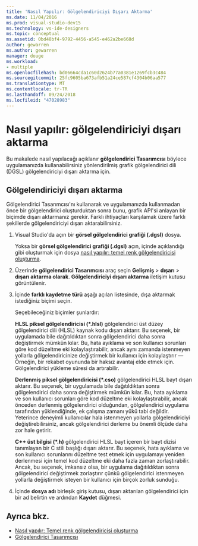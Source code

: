 ```yaml
---
title: 'Nasıl Yapılır: Gölgelendiriciyi Dışarı Aktarma'
ms.date: 11/04/2016
ms.prod: visual-studio-dev15
ms.technology: vs-ide-designers
ms.topic: conceptual
ms.assetid: 0bd48bf4-9792-4456-a545-e462a2be668d
author: gewarren
ms.author: gewarren
manager: douge
ms.workload:
- multiple
ms.openlocfilehash: bd06664cda1c60d2624b77a0381e1269fcb3c484
ms.sourcegitcommit: 25fc9605ba673afb51a24ce587cf4304b06aa577
ms.translationtype: MT
ms.contentlocale: tr-TR
ms.lasthandoff: 09/24/2018
ms.locfileid: "47028983"
---
```

# <a name="how-to-export-a-shader"></a>Nasıl yapılır: gölgelendiriciyi dışarı aktarma

Bu makalede nasıl yapılacağı açıklanır **gölgelendirici Tasarımcısı** böylece uygulamanızda kullanabilirsiniz yönlendirilmiş grafik gölgelendirici dili (DGSL) gölgelendiriciyi dışarı aktarma için.

## <a name="export-a-shader"></a>Gölgelendiriciyi dışarı aktarma

Gölgelendirici Tasarımcısı'nı kullanarak ve uygulamanızda kullanmadan önce bir gölgelendirici oluşturduktan sonra bunu, grafik API'si anlayan bir biçimde dışarı aktarmanız gerekir. Farklı ihtiyaçları karşılamak üzere farklı şekillerde gölgelendiriciyi dışarı aktarabilirsiniz.

1. Visual Studio'da açın bir **görsel gölgelendirici grafiği (.dgsl)** dosya.

     Yoksa bir **görsel gölgelendirici grafiği (.dgsl)** açın, içinde açıklandığı gibi oluşturmak için dosya [nasıl yapılır: temel renk gölgelendiricisi oluşturma](../designers/how-to-create-a-basic-color-shader.md).

2. Üzerinde **gölgelendirici Tasarımcısı** araç seçin **Gelişmiş** > **dışarı** > **dışarı aktarma olarak**. **Gölgelendiriciyi dışarı aktarma** iletişim kutusu görüntülenir.

3. İçinde **farklı kaydetme türü** aşağı açılan listesinde, dışa aktarmak istediğiniz biçimi seçin.

     Seçebileceğiniz biçimler şunlardır:

     **HLSL piksel gölgelendiricisi (\*.hlsl)** gölgelendirici üst düzey gölgelendirici dili (HLSL) kaynak kodu dışarı aktarır. Bu seçenek, bir uygulamada bile dağıtıldıktan sonra gölgelendirici daha sonra değiştirmek mümkün kılar. Bu, hata ayıklama ve son kullanıcı sorunları göre kod düzeltme eki kolaylaştırabilir, ancak aynı zamanda istenmeyen yollarla gölgelendiricinize değiştirmek bir kullanıcı için kolaylaştırır — Örneğin, bir rekabet oyununda bir haksız avantaj elde etmek için. Gölgelendirici yükleme süresi da artırabilir.

     **Derlenmiş piksel gölgelendiricisi (\*.cso)** gölgelendirici HLSL bayt dışarı aktarır. Bu seçenek, bir uygulamada bile dağıtıldıktan sonra gölgelendirici daha sonra değiştirmek mümkün kılar. Bu, hata ayıklama ve son kullanıcı sorunları göre kod düzeltme eki kolaylaştırabilir, ancak önceden derlenmiş gölgelendirici olduğundan, gölgelendirici uygulama tarafından yüklendiğinde, ek çalışma zamanı yükü tabi değildir. Yeterince deneyimli kullanıcılar hala istenmeyen yollarla gölgelendiriciyi değiştirebilirsiniz, ancak gölgelendirici derleme bu önemli ölçüde daha zor hale getirir.

     **C++ üst bilgisi (\*.h)** gölgelendirici HLSL bayt içeren bir bayt dizisi tanımlayan bir C stili başlığı dışarı aktarır. Bu seçenek, hata ayıklama ve son kullanıcı sorunlarını düzeltme test etmek için uygulamayı yeniden derlenmesi için temel kod düzeltme eki daha fazla zaman zorlaştırabilir. Ancak, bu seçenek, imkansız olsa, bir uygulama dağıtıldıktan sonra gölgelendirici değiştirmek zorlaştırır çünkü gölgelendirici istenmeyen yollarla değiştirmek isteyen bir kullanıcı için birçok zorluk sunduğu.

4. İçinde **dosya adı** birleşik giriş kutusu, dışarı aktarılan gölgelendirici için bir ad belirtin ve ardından **Kaydet** düğmesi.

## <a name="see-also"></a>Ayrıca bkz.

- [Nasıl yapılır: Temel renk gölgelendiricisi oluşturma](../designers/how-to-create-a-basic-color-shader.md)
- [Gölgelendirici Tasarımcısı](../designers/shader-designer.md)